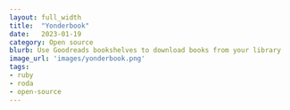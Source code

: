 ```yaml
---
layout: full_width
title:  "Yonderbook"
date:   2023-01-19
category: Open source
blurb: Use Goodreads bookshelves to download books from your library 
image_url: 'images/yonderbook.png'
tags:
- ruby
- roda
- open-source
---
```


